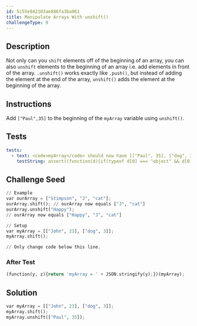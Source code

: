 ```yaml
---
id: 5c55e842103ae886fa3ba961
title: Manipulate Arrays With unshift()
challengeType: 9
---
```


## Description
<section id='description'>
Not only can you <code>shift</code> elements off of the beginning of an array, you can also <code>unshift</code> elements to the beginning of an array i.e. add elements in front of the array.
<code>.unshift()</code> works exactly like <code>.push()</code>, but instead of adding the element at the end of the array, <code>unshift()</code> adds the element at the beginning of the array.
</section>

## Instructions
<section id='instructions'>
Add <code>["Paul",35]</code> to the beginning of the <code>myArray</code> variable using <code>unshift()</code>.
</section>

## Tests
<section id='tests'>

```yml
tests:
  - text: <code>myArray</code> should now have [["Paul", 35], ["dog", 3]].
    testString: assert((function(d){if(typeof d[0] === "object" && d[0][0] == 'Paul' && d[0][1] === 35 && d[1][0] != undefined && d[1][0] == 'dog' && d[1][1] != undefined && d[1][1] == 3){return true;}else{return false;}})(myArray), '<code>myArray</code> should now have [["Paul", 35], ["dog", 3]].');

```

</section>

## Challenge Seed
<section id='challengeSeed'>

<div id='py-seed'>

```python
// Example
var ourArray = ["Stimpson", "J", "cat"];
ourArray.shift(); // ourArray now equals ["J", "cat"]
ourArray.unshift("Happy");
// ourArray now equals ["Happy", "J", "cat"]

// Setup
var myArray = [["John", 23], ["dog", 3]];
myArray.shift();

// Only change code below this line.


```

</div>


### After Test
<div id='js-teardown'>

```python
(function(y, z){return 'myArray = ' + JSON.stringify(y);})(myArray);
```

</div>

</section>

## Solution
<section id='solution'>


```python
var myArray = [["John", 23], ["dog", 3]];
myArray.shift();
myArray.unshift(["Paul", 35]);
```

</section>
